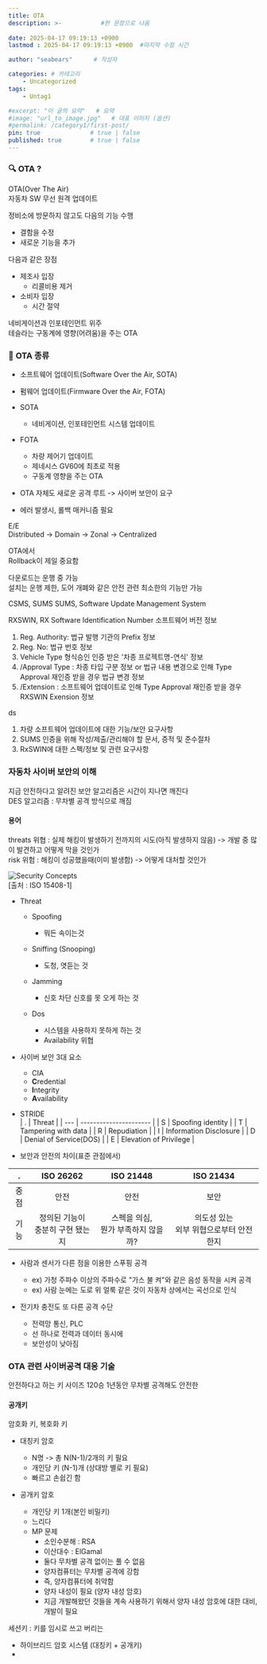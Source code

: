 ```yaml
---
title: OTA
description: >-           #한 문장으로 나옴
  
date: 2025-04-17 09:19:13 +0900
lastmod : 2025-04-17 09:19:13 +0900  #마지막 수정 시간

author: "seabears"      # 작성자

categories: # 카테고리
    - Uncategorized  
tags: 
    - Untag1

#excerpt: "이 글의 요약"   # 요약
#image: "url_to_image.jpg"   # 대표 이미지 (옵션)
#permalink: /category1/first-post/
pin: true              # true | false
published: true        # true | false
---
```



### 🔍 **OTA ?**
OTA(Over The Air)  
자동차 SW 무선 원격 업데이트  

정비소에 방문하지 않고도 다음의 기능 수행
- 결함을 수정
- 새로운 기능을 추가


다음과 같은 장점
- 제조사 입장
  - 리콜비용 제거
- 소비자 입장
  - 시간 절약


네비게이션과 인포테인먼트 위주  
테슬라는 구동계에 영향(어려움)을 주는 OTA  


### 🛜 **OTA 종류**
- 소프트웨어 업데이트(Software Over the Air, SOTA)
- 펌웨어 업데이트(Firmware Over the Air, FOTA)

- SOTA 
  - 네비게이션, 인포테인먼트 시스템 업데이트
- FOTA
  - 차량 제어기 업데이트
  - 제네시스 GV60에 최초로 적용
  - 구동계 영향을 주는 OTA
  
- OTA 자체도 새로운 공격 루트 -> 사이버 보안이 요구
- 에러 발생시, 롤백 매커니즘 필요



E/E  
Distributed -> Domain -> Zonal -> Centralized  


OTA에서  
Rollback이 제일 중요함  

다운로드는 운행 중 가능  
설치는 운행 제한, 도어 개폐와 같은 안전 관련 최소한의 기능만 가능  


CSMS, SUMS 
SUMS, Software Update Management System  

RXSWIN, RX Software Identification Number
소프트웨어 버전 정보
1. Reg. Authority: 법규 발행 기관의 Prefix 정보
2. Reg. No: 법규 번호 정보
3. Vehicle Type 형식승인 인증 받은 '차종 프로젝트명-연식' 정보
4. /Approval Type : 차종 타입 구분 정보 or 법규 내용 변경으로 인해 Type Approval 재인증 받을 경우 법규 변경 정보
5. /Extension : 소프트웨어 업데이트로 인해 Type Approval 재인증 받을 경우 RXSWIN Exension 정보

ds

1. 차량 소프트웨어 업데이트에 대한 기능/보안 요구사항
2. SUMS 인증을 위해 작성/제출/관리해야 할 문서, 증적 및 준수절차
3. RxSWIN에  대한 스펙/정보 및 관련 요구사항



### 자동차 사이버 보안의 이해
지금 안전하다고 알려진 보안 알고리즘은 시간이 지나면 깨진다  
DES 알고리즘 : 무차별 공격 방식으로 깨짐

#### 용어

threats 위협 : 실제 해킹이 발생하기 전까지의 시도(아직 발생하지 않음) -> 개발 중 많이 발견하고 어떻게 막을 것인가  
risk 위험 : 해킹이 성공했을때(이미 발생함) -> 어떻게 대처할 것인가  

![Security Concepts](https://github.com/user-attachments/assets/3592d100-316e-4b27-a789-51c3c839b029)  
[출처 : ISO 15408-1]

- Threat
  - Spoofing
    - 뭐든 속이는것

  - Sniffing (Snooping)
    - 도청, 엿듣는 것

  - Jamming
    - 신호 차단 신호를 못 오게 하는 것

  - Dos
    - 시스템을 사용하지 못하게 하는 것
    - Availability 위협


- 사이버 보안 3대 요소
  - CIA
  - **C**redential
  - **I**ntegrity
  - **A**vailability


- STRIDE  
| .   | Threat                 |
| --- | ---------------------- |
| S   | Spoofing identity      |
| T   | Tampering with data    |
| R   | Repudiation            |
| I   | Information Disclosure |
| D   | Denial of Service(DOS) |
| E   | Elevation of Privilege |


- 보안과 안전의 차이(표준 관점에서)  

|   .   |              ISO 26262               |               ISO 21448                |                 ISO 21434                  |
| :---: | :----------------------------------: | :------------------------------------: | :----------------------------------------: |
| 중점  |                 안전                 |                  안전                  |                    보안                    |
| 기능  | 정의된 기능이 <br>충분히 구현 됐는지 | 스펙을 의심, <br>뭔가 부족하지 않을까? | 의도성 있는 <br>외부 위협으로부터 안전한지 |


- 사람과 센서가 다른 점을 이용한 스푸핑 공격  
  - ex) 가청 주파수 이상의 주파수로 "가스 불 켜"와 같은 음성 동작을 시켜 공격  
  - ex) 사람 눈에는 도로 위 얼룩 같은 것이 자동차 상에서는 곡선으로 인식  

- 전기차 충전도 또 다른 공격 수단
  - 전력망 통신, PLC
  - 선 하나로 전력과 데이터 동시에
  - 보안성이 낮아짐




### OTA 관련 사이버공격 대응 기술
안전하다고 하는 키 사이즈 120승
1년동안 무차별 공격해도 안전한



#### 공개키
암호화 키, 복호화 키

- 대칭키 암호
  - N명 -> 총 N(N-1)/2개의 키 필요
  - 개인당 키 (N-1)개 (상대방 별로 키 필요)
  - 빠르고 손쉽긴 함

- 공개키 암호
  - 개인당 키 1개(본인 비밀키)
  - 느리다
  - MP 문제
    - 소인수분해 : RSA
    - 이산대수 : ElGamal
    - 둘다 무차별 공격 없이는 풀 수 없음
    - 양자컴퓨터는 무차별 공격에 강함
    - 즉, 양자컴퓨터에 취약함
    - 양자 내성이 필요 (양자 내성 암호)
    - 지금 개발해왔던 것들을 계속 사용하기 위해서 양자 내성 암호에 대한 대비, 개발이 필요

세션키 : 키를 임시로 쓰고 버리는

- 하이브리드 암호 시스템 (대칭키 + 공개키)
- 